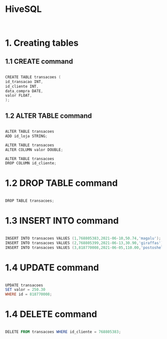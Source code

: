 # HiveSQL
<br>

# 1. Creating tables
## 1.1 CREATE command

```powershell

CREATE TABLE transacoes (
id_transacao INT,
id_cliente INT,
data_compra DATE,
valor FLOAT,
);

```

## 1.2 ALTER TABLE command

```powershell

ALTER TABLE transacoes
ADD id_loja STRING;

ALTER TABLE transacoes
ALTER COLUMN valor DOUBLE;

ALTER TABLE transacoes
DROP COLUMN id_cliente;

```

# 1.2 DROP TABLE command

```powershell

DROP TABLE transacoes;

```

# 1.3 INSERT INTO command

```powershell

INSERT INTO transacoes VALUES (1,768805383,2021-06-10,50.74,'magalu');
INSERT INTO transacoes VALUES (2,768805399,2021-06-13,30.90,'giraffas');
INSERT INTO transacoes VALUES (3,818770008,2021-06-05,110.00,'postoshell');

```

# 1.4 UPDATE command

```powershell

UPDATE transacoes
SET valor = 250.30
WHERE id = 818770008;

```

# 1.4 DELETE command

```powershell

DELETE FROM transacoes WHERE id_cliente = 768805383;

```